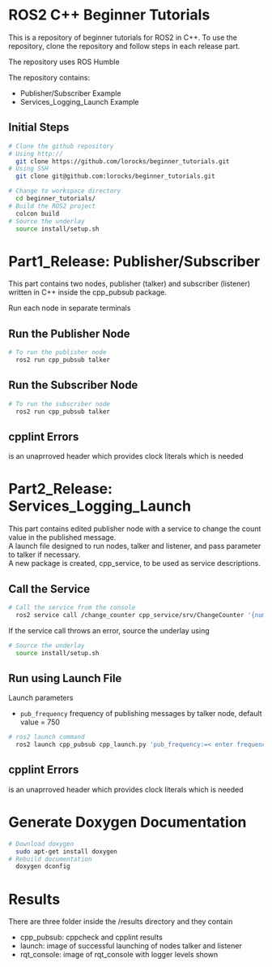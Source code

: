 # ROS2 C++ Beginner Tutorials
This is a repository of beginner tutorials for ROS2 in C++.
To use the repository, clone the repository and follow steps in each release part.

The repository uses ROS Humble 
<br>

The repository contains:
 - Publisher/Subscriber Example
 - Services_Logging_Launch Example

## Initial Steps
```bash
# Clone the github repository
# Using http://
  git clone https://github.com/lorocks/beginner_tutorials.git
# Using SSH
  git clone git@github.com:lorocks/beginner_tutorials.git

# Change to workspace directory
  cd beginner_tutorials/  
# Build the ROS2 project
  colcon build
# Source the underlay
  source install/setup.sh
```

# Part1_Release: Publisher/Subscriber
This part contains two nodes, publisher (talker) and subscriber (listener) written in C++ inside the cpp_pubsub package.
<br>


Run each node in separate terminals
## Run the Publisher Node
```bash
# To run the publisher node
  ros2 run cpp_pubsub talker
```
## Run the Subscriber Node
```bash
# To run the subscriber node
  ros2 run cpp_pubsub talker
```
## cpplint Errors
<chrono> is an unaprroved header which provides clock literals which is needed 

# Part2_Release: Services_Logging_Launch
This part contains edited publisher node with a service to change the count value in the published message.
<br>
A launch file designed to run nodes, talker and listener, and pass parameter to talker if necessary.
<br>
A new package is created, cpp_service, to be used as service descriptions.

## Call the Service
```bash
# Call the service from the console
  ros2 service call /change_counter cpp_service/srv/ChangeCounter '{number: <add number here>}'
```
If the service call throws an error, source the underlay using
```bash
# Source the underlay
  source install/setup.sh
```

## Run using Launch File
Launch parameters
 - ```pub_frequency``` frequency of publishing messages by talker node, default value = 750
```bash
# ros2 launch command
  ros2 launch cpp_pubsub cpp_launch.py 'pub_frequency:=< enter frequency value>'
```
## cpplint Errors
<chrono> is an unaprroved header which provides clock literals which is needed 

# Generate Doxygen Documentation
```bash
# Download doxygen
  sudo apt-get install doxygen
# Rebuild documentation
  doxygen dconfig
```

# Results
There are three folder inside the /results directory and they contain
<br>
 - cpp_pubsub: cppcheck and cpplint results
 - launch: image of successful launching of nodes talker and listener
 - rqt_console: image of rqt_console with logger levels shown
